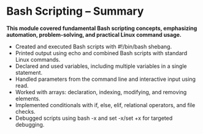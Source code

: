 # Bash Scripting – Summary

**This module covered fundamental Bash scripting concepts, emphasizing automation, problem-solving, and practical Linux command usage.**

- Created and executed Bash scripts with #!/bin/bash shebang.
- Printed output using echo and combined Bash scripts with standard Linux commands.
- Declared and used variables, including multiple variables in a single statement.
- Handled parameters from the command line and interactive input using read.
- Worked with arrays: declaration, indexing, modifying, and removing elements.
- Implemented conditionals with if, else, elif, relational operators, and file checks.
- Debugged scripts using bash -x and set -x/set +x for targeted debugging.
